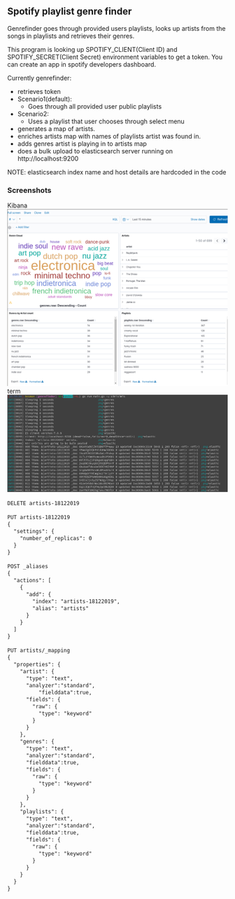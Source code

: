 ## Spotify playlist genre finder
Genrefinder goes through provided users playlists, looks up artists from the songs in playlists and retrieves their genres. 

This program is looking up SPOTIFY_CLIENT(Client ID) and SPOTIFY_SECRET(Client Secret) environment variables to get a token.
You can create an app in spotify developers dashboard.

Currently genrefinder:
* retrieves token
* Scenario1(default):
  * Goes through all provided user public playlists
* Scenario2:
  * Uses a playlist that user chooses through select menu
* generates a map of artists.
* enriches artists map with names of playlists artist was found in.
* adds genres artist is playing in to artists map
* does a bulk upload to elasticsearch server running on http://localhost:9200

NOTE: elasticsearch index name and host details are hardcoded in the code

### Screenshots
Kibana
![Alt text](/screenshots/20-12-19_09_05_scrot.png?raw=true "Kibana screenshot")
term
![Alt text](/screenshots/20-12-19_16_00_scrot.png?raw=true "genrefinder in action")

```
DELETE artists-18122019

PUT artists-18122019
{
  "settings": {
    "number_of_replicas": 0
  }
}

POST _aliases
{
  "actions": [
    {
      "add": {
        "index": "artists-18122019",
        "alias": "artists"
      }
    }
  ]
}

PUT artists/_mapping
{
  "properties": {
    "artist": {
      "type": "text",
      "analyzer":"standard",
          "fielddata":true,
      "fields": {
        "raw": {
          "type": "keyword"
        }
      }
    },
    "genres": {
      "type": "text",
      "analyzer":"standard",
      "fielddata":true,
      "fields": {
        "raw": {
          "type": "keyword"
        }
      }
    },
    "playlists": {
      "type": "text",
      "analyzer":"standard",
      "fielddata":true,
      "fields": {
        "raw": {
          "type": "keyword"
        }
      }
    }
  }
}
```
